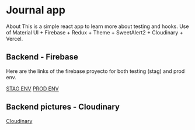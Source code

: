 # Journal app

About
This is a simple react app to learn more about testing and hooks. Use of Material UI + Firebase + Redux + Theme + SweetAlert2 + Cloudinary + Vercel.

## Backend - Firebase

Here are the links of the firebase proyecto for both testing (stag) and prod env.

[STAG ENV](https://console.firebase.google.com/u/0/project/journal-app-curso-stag)
[PROD ENV](https://console.firebase.google.com/u/0/project/journal-app-curso-46e61)

## Backend pictures - Cloudinary
[Cloudinary](https://cloudinary.com/console/c-eb44a37154bf563a6b1a7935561653/media_library/folders/c2a0957bc7096c034798e1cd07e06aae03)
